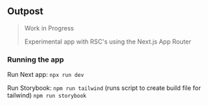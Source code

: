## Outpost

> Work in Progress
>
> Experimental app with RSC's using the Next.js App Router

### Running the app
Run Next app: `npx run dev`

Run Storybook:
`npm run tailwind` (runs script to create build file for tailwind)
`npm run storybook`
